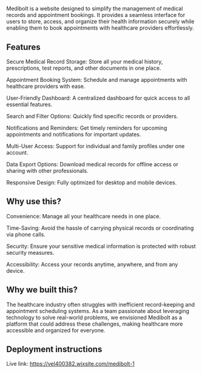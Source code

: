 # <Medibolt>

Medibolt is a website designed to simplify the management of medical records and appointment bookings. It provides a seamless interface for users to store, access, and organize their health information securely while enabling them to book appointments with healthcare providers effortlessly.

## Features

Secure Medical Record Storage: Store all your medical history, prescriptions, test reports, and other documents in one place.

Appointment Booking System: Schedule and manage appointments with healthcare providers with ease.

User-Friendly Dashboard: A centralized dashboard for quick access to all essential features.

Search and Filter Options: Quickly find specific records or providers.

Notifications and Reminders: Get timely reminders for upcoming appointments and notifications for important updates.

Multi-User Access: Support for individual and family profiles under one account.

Data Export Options: Download medical records for offline access or sharing with other professionals.

Responsive Design: Fully optimized for desktop and mobile devices.

## Why use this?

Convenience: Manage all your healthcare needs in one place.

Time-Saving: Avoid the hassle of carrying physical records or coordinating via phone calls.

Security: Ensure your sensitive medical information is protected with robust security measures.

Accessibility: Access your records anytime, anywhere, and from any device.

## Why we built this?

The healthcare industry often struggles with inefficient record-keeping and appointment scheduling systems. As a team passionate about leveraging technology to solve real-world problems, we envisioned Medibolt as a platform that could address these challenges, making healthcare more accessible and organized for everyone.

## Deployment instructions

Live link: https://vel400382.wixsite.com/medibolt-1